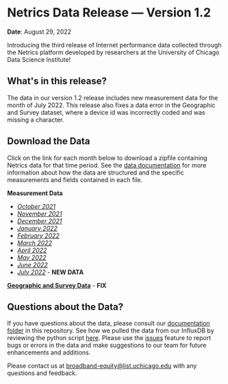 # Netrics Data Release — Version 1.2
**Date**: August 29, 2022

Introducing the third release of Internet performance data collected through the Netrics platform developed by researchers at the University of Chicago Data Science Institute!

## What's in this release?

The data in our version 1.2 release includes new measurement data for the month of July 2022. This release also fixes a data error in the Geographic and Survey dataset, where a device id was incorrectly coded and was missing a character.

## Download the Data

Click on the link for each month below to download a zipfile containing Netrics data for that time period. See the [data documentation](https://github.com/chicago-cdac/netrics-data/blob/main/documentation/netrics-data-dictionary.md) for more information about how the data are structured and the specific measurements and fields contained in each file.

**Measurement Data**

- *[October 2021](https://uchicago.box.com/s/2tua68ccnbao39r6az72hqypphb0jh7y)*
- *[November 2021](https://uchicago.box.com/s/ua0i5bgv5bsbu8vks1gu6spfr1h9vhl9)*
- *[December 2021](https://uchicago.box.com/s/66b9tlc4fdr7hrtqgfesot2mqcvk7ib4)*
- *[January 2022](https://uchicago.box.com/s/gisvewaf4ugp1pka8ailfgaatr07sfto)*
- *[February 2022](https://uchicago.box.com/s/acx8l5gbxqpfu1w4w66jcvyptpguuge7)*
- *[March 2022](https://uchicago.box.com/s/a6fhhvav4hoauja73c79e8m22ofympib)*
- *[April 2022](https://uchicago.box.com/s/9zs5zryzthw5gorwn1y6eboeyealofz0)*
- *[May 2022](https://uchicago.box.com/s/58m0zrqd69p9pme6j1pju6o7wh3qwh9w)*
- *[June 2022](https://uchicago.box.com/s/4hz6no6ixha3jipig2c2plul1d5zgf7z)*
- *[July 2022](https://uchicago.box.com/s/g9nfl9j58jc9vdva1jepio9aey5jeqek)* - **NEW DATA**

**[Geographic and Survey Data](https://uchicago.box.com/s/uqfh8u78zz5kab2lpggy4ko2cestmnhn)** - **FIX**

## Questions about the Data?

If you have questions about the data, please consult our [documentation folder](https://github.com/chicago-cdac/netrics-data/tree/main/documentation) in this repository. See how we pulled the data from our InfluxDB by reviewing the python script [here](https://github.com/chicago-cdac/netrics-data/blob/main/src/get-portal-data.py). Please use the [issues](https://github.com/chicago-cdac/netrics-data/issues) feature to report bugs or errors in the data and make suggestions to our team for future enhancements and additions.

Please contact us at [broadband-equity@list.uchicago.edu](mailto:broadband-equity@list.uchicago.edu) with any questions and feedback.